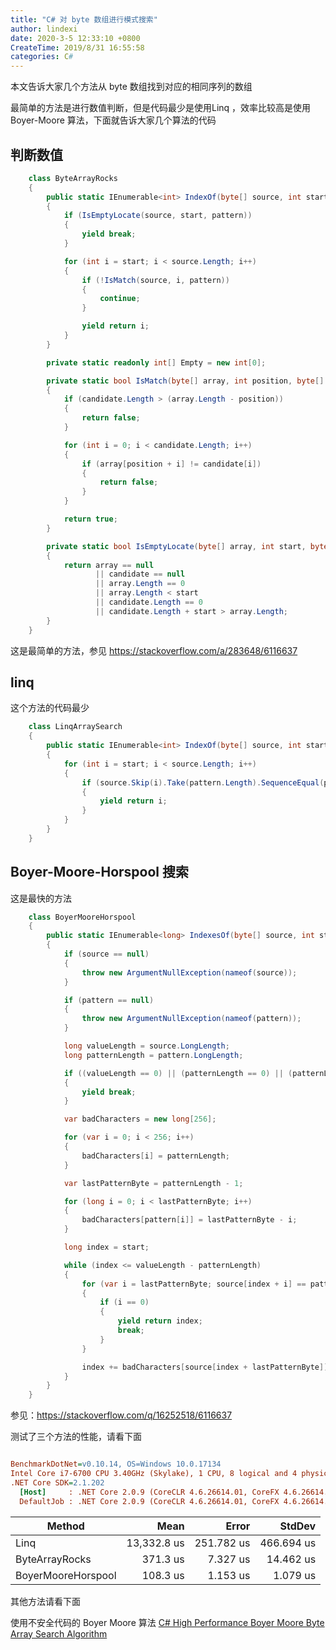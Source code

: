 ```yaml
---
title: "C# 对 byte 数组进行模式搜索"
author: lindexi
date: 2020-3-5 12:33:10 +0800
CreateTime: 2019/8/31 16:55:58
categories: C#
---
```


本文告诉大家几个方法从 byte 数组找到对应的相同序列的数组

<!--more-->


<!-- CreateTime:2019/8/31 16:55:58 -->


最简单的方法是进行数值判断，但是代码最少是使用Linq ，效率比较高是使用 Boyer-Moore 算法，下面就告诉大家几个算法的代码

## 判断数值

```csharp
    class ByteArrayRocks
    {
        public static IEnumerable<int> IndexOf(byte[] source, int start, byte[] pattern)
        {
            if (IsEmptyLocate(source, start, pattern))
            {
                yield break;
            }

            for (int i = start; i < source.Length; i++)
            {
                if (!IsMatch(source, i, pattern))
                {
                    continue;
                }

                yield return i;
            }
        }

        private static readonly int[] Empty = new int[0];

        private static bool IsMatch(byte[] array, int position, byte[] candidate)
        {
            if (candidate.Length > (array.Length - position))
            {
                return false;
            }

            for (int i = 0; i < candidate.Length; i++)
            {
                if (array[position + i] != candidate[i])
                {
                    return false;
                }
            }

            return true;
        }

        private static bool IsEmptyLocate(byte[] array, int start, byte[] candidate)
        {
            return array == null
                   || candidate == null
                   || array.Length == 0
                   || array.Length < start
                   || candidate.Length == 0
                   || candidate.Length + start > array.Length;
        }
    }
```

这是最简单的方法，参见 https://stackoverflow.com/a/283648/6116637

## linq 

这个方法的代码最少

```csharp
    class LinqArraySearch
    {
        public static IEnumerable<int> IndexOf(byte[] source, int start, byte[] pattern)
        {
            for (int i = start; i < source.Length; i++)
            {
                if (source.Skip(i).Take(pattern.Length).SequenceEqual(pattern))
                {
                    yield return i;
                }
            }
        }
    }
```

## Boyer-Moore-Horspool 搜索

这是最快的方法

```csharp
    class BoyerMooreHorspool
    {
        public static IEnumerable<long> IndexesOf(byte[] source, int start, byte[] pattern)
        {
            if (source == null)
            {
                throw new ArgumentNullException(nameof(source));
            }

            if (pattern == null)
            {
                throw new ArgumentNullException(nameof(pattern));
            }

            long valueLength = source.LongLength;
            long patternLength = pattern.LongLength;

            if ((valueLength == 0) || (patternLength == 0) || (patternLength > valueLength))
            {
                yield break;
            }

            var badCharacters = new long[256];

            for (var i = 0; i < 256; i++)
            {
                badCharacters[i] = patternLength;
            }

            var lastPatternByte = patternLength - 1;

            for (long i = 0; i < lastPatternByte; i++)
            {
                badCharacters[pattern[i]] = lastPatternByte - i;
            }

            long index = start;

            while (index <= valueLength - patternLength)
            {
                for (var i = lastPatternByte; source[index + i] == pattern[i]; i--)
                {
                    if (i == 0)
                    {
                        yield return index;
                        break;
                    }
                }

                index += badCharacters[source[index + lastPatternByte]];
            }
        }
    }

```

参见：https://stackoverflow.com/q/16252518/6116637

测试了三个方法的性能，请看下面

``` ini

BenchmarkDotNet=v0.10.14, OS=Windows 10.0.17134
Intel Core i7-6700 CPU 3.40GHz (Skylake), 1 CPU, 8 logical and 4 physical cores
.NET Core SDK=2.1.202
  [Host]     : .NET Core 2.0.9 (CoreCLR 4.6.26614.01, CoreFX 4.6.26614.01), 64bit RyuJIT
  DefaultJob : .NET Core 2.0.9 (CoreCLR 4.6.26614.01, CoreFX 4.6.26614.01), 64bit RyuJIT


```

|                                      Method |        Mean |      Error |     StdDev |
|-------------------------------------------- |------------:|-----------:|-----------:|
|                                        Linq | 13,332.8 us | 251.782 us | 466.694 us |
|                              ByteArrayRocks |    371.3 us |   7.327 us |  14.462 us |
|                          BoyerMooreHorspool |    108.3 us |   1.153 us |   1.079 us |

其他方法请看下面

使用不安全代码的 Boyer Moore 算法 [C# High Performance Boyer Moore Byte Array Search Algorithm](https://gist.github.com/mjs3339/0772431281093f1bca1fce2f2eca527d )

